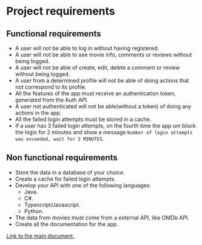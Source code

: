 # Project requirements

## Functional requirements

- A user will not be able to log in without having registered.
- A user will not be able to see movie info, comments or reviews without being logged.
- A user will not be able of create, edit, delete a comment or review without being logged.
- A user from a determined profile will not be able of doing actions that not correspond to its profile.
- All the features of the app must receive an authentication token, generated from the Auth API.
- A user not authenticated will not be able(without a token) of doing any actions in the app.
- All the failed login attempts must be stored in a cache.
- If a user has 3 failed login attempts, on the fourth time the app um block the login for 2 minutes and show a message ```Number of login attempts was exceeded, wait for 2 MINUTES```.

## Non functional requirements

- Store the data in a database of your choice.
- Create a cache for failed login attempts.
- Develop your API with one of the following languages:
  - Java.
  - C#.
  - Typescript/Javascript.
  - Python.
- The data from movies must come from a external API, like OMDb API.
- Create all the documentation for the app.

[Link to the main document.](../../README.md)
